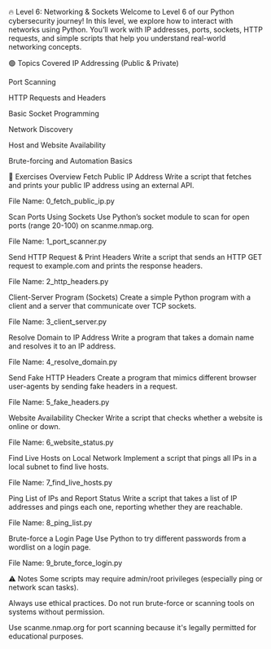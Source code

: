 🔥 Level 6: Networking & Sockets
Welcome to Level 6 of our Python cybersecurity journey! In this level, we explore how to interact with networks using Python. You’ll work with IP addresses, ports, sockets, HTTP requests, and simple scripts that help you understand real-world networking concepts.

🟢 Topics Covered
IP Addressing (Public & Private)

Port Scanning

HTTP Requests and Headers

Basic Socket Programming

Network Discovery

Host and Website Availability

Brute-forcing and Automation Basics

🚀 Exercises Overview
Fetch Public IP Address
Write a script that fetches and prints your public IP address using an external API.

File Name: 0_fetch_public_ip.py

Scan Ports Using Sockets
Use Python’s socket module to scan for open ports (range 20-100) on scanme.nmap.org.

File Name: 1_port_scanner.py

Send HTTP Request & Print Headers
Write a script that sends an HTTP GET request to example.com and prints the response headers.

File Name: 2_http_headers.py

Client-Server Program (Sockets)
Create a simple Python program with a client and a server that communicate over TCP sockets.

File Name: 3_client_server.py

Resolve Domain to IP Address
Write a program that takes a domain name and resolves it to an IP address.

File Name: 4_resolve_domain.py

Send Fake HTTP Headers
Create a program that mimics different browser user-agents by sending fake headers in a request.

File Name: 5_fake_headers.py

Website Availability Checker
Write a script that checks whether a website is online or down.

File Name: 6_website_status.py

Find Live Hosts on Local Network
Implement a script that pings all IPs in a local subnet to find live hosts.

File Name: 7_find_live_hosts.py

Ping List of IPs and Report Status
Write a script that takes a list of IP addresses and pings each one, reporting whether they are reachable.

File Name: 8_ping_list.py

Brute-force a Login Page
Use Python to try different passwords from a wordlist on a login page.

File Name: 9_brute_force_login.py

⚠️ Notes
Some scripts may require admin/root privileges (especially ping or network scan tasks).

Always use ethical practices. Do not run brute-force or scanning tools on systems without permission.

Use scanme.nmap.org for port scanning because it's legally permitted for educational purposes.